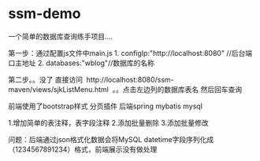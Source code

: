 # ssm-demo
一个简单的数据库查询练手项目....    

第一步：通过配置js文件中main.js 
    1. configIp:"http://localhost:8080"  //后台端口主地址
		2. databases:"wblog"//数据库的名称
    
第二步。。没了 直接访问  http://localhost:8080/ssm-maven/views/sjkListMenu.html  。。点击左边列的数据库表名 然后回车查询

前端使用了bootstrap样式 分页插件
后端spring mybatis mysql  


1.增加简单的表注释，表字段注释
2.添加批量删除
3.添加批量修改







问题：后端通过json格式化数据会将MySQL datetime字段序列化成（1234567891234）格式，前端展示没有做处理
